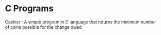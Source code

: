 # C Programs
Cashier : A simple  program in C language that returns the minimum number of coins possible for the change owed
